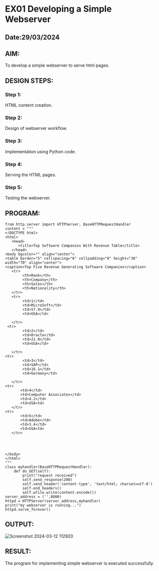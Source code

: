# EX01 Developing a Simple Webserver
## Date:29/03/2024

## AIM:
To develop a simple webserver to serve html pages.

## DESIGN STEPS:
### Step 1: 
HTML content creation.

### Step 2:
Design of webserver workflow.

### Step 3:
Implementation using Python code.

### Step 4:
Serving the HTML pages.

### Step 5:
Testing the webserver.

## PROGRAM:
```
from http.server import HTTPServer, BaseHTTPRequestHandler
content = """
<!DOCTYPE html>
<html>
   <head>
      <title>Top Software Companies With Revenue Table</title>
   </head>
<body bgcolor="" align="center">
<table border="5" cellspacing="6" cellpadding="8" height="30" width="70" align="center">
<caption>Top Five Revenue Generating Software Companies</caption>
   <tr> 
        <th>Rank</th>
        <th>Company</th>
        <th>Sales</th>
        <th>Nationality</th>
   </tr> 
   <tr>
        <td>1</td>
        <td>MicroSoft</td>
        <td>57.9</td>
        <td>USA</td>

   </tr>
 <tr>
        <td>2</td>
        <td>Oracle</td>
        <td>21.0</td>
        <td>USA</td>

   </tr>
<tr>
        <td>3</td>
        <td>SAP</td>
        <td>16.1</td>
        <td>Germany</td>

   </tr>
<tr>
       <td>4</td>
       <td>Computer Associates</td>
       <td>4.2</td>
       <td>USA<td>
   </tr>
<tr>
       <td>5</td>
       <td>Adobe</td>
       <td>3.4</td>
       <td>USA<td>
   </tr>

       


</body>
</html>
"""
class myhandler(BaseHTTPRequestHandler):
    def do_GET(self):
        print("request received")
        self.send_response(200)
        self.send_header('content-type', 'text/html; charset=utf-8')
        self.end_headers()
        self.wfile.write(content.encode())
server_address = ('',8000)
httpd = HTTPServer(server_address,myhandler)
print("my webserver is running...")
httpd.serve_forever()
```


## OUTPUT:
![Screenshot 2024-03-12 112920](https://github.com/Sachin-0305/simplewebserver/assets/149985717/974bb5eb-def4-435d-9497-2df5d4d1ae7b)



## RESULT:
The program for implementing simple webserver is executed successfully.
